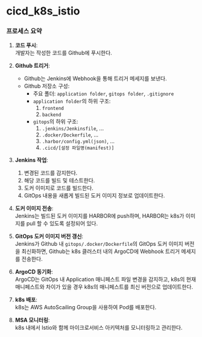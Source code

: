 # cicd_k8s_istio

### 프로세스 요약

1. **코드 푸시**:  
개발자는 작성한 코드를 Github에 푸시한다.

2. **Github 트리거**:   
    - Github는 Jenkins에 Webhook을 통해 트리거 메세지를 보낸다.  
    - Github 저장소 구성:  
        - 주요 폴더: `application folder`, `gitops folder`, `.gitignore`  
        - `application folder`의 하위 구조:  
            1. `frontend`  
            2. `backend`  
        - `gitops`의 하위 구조:  
            1. `.jenkins/Jenkinsfile`, ...  
            2. `.docker/Dockerfile`, ...  
            3. `.harbor/config.yml(json)`, ...  
            4. `.cicd/[설정 파일명(manifest)]`  

3. **Jenkins 작업**:   
    1. 변경된 코드를 감지한다.  
    2. 해당 코드를 빌드 및 테스트한다.  
    3. 도커 이미지로 코드를 빌드한다.  
    4. GitOps 내용을 새롭게 빌드된 도커 이미지 정보로 업데이트한다.

4. **도커 이미지 전송**:  
Jenkins는 빌드된 도커 이미지를 HARBOR에 push하며, HARBOR는 k8s가 이미지를 pull 할 수 있도록 설정되어 있다.

5. **GitOps 도커 이미지 버전 갱신**:  
Jenkins가 Github 내 `gitops/.docker/Dockerfile`의 GitOps 도커 이미지 버전을 최신화하면, Github는 k8s 클러스터 내의 ArgoCD에 Webhook 트리거 메세지를 전송한다.

6. **ArgoCD 동기화**:  
ArgoCD는 GitOps 내 Application 매니페스트 파일 변경을 감지하고, k8s의 현재 매니페스트와 차이가 있을 경우 k8s의 매니페스트를 최신 버전으로 업데이트한다.

7. **k8s 배포**:  
k8s는 AWS AutoScailing Group을 사용하여 Pod를 배포한다.
8. **MSA 모니터링**:  
k8s 내에서 Istio와 함께 마이크로서비스 아키텍처를 모니터링하고 관리한다.

